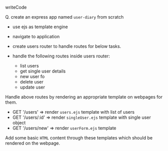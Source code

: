 writeCode

Q. create an express app named `user-diary` from scratch

- use ejs as template engine
- navigate to application

- create users router to handle routes for below tasks.
- handle the following routes inside users router:
  - list users
  - get single user details
  - new user fo
  - delete user
  - update user

Handle above routes by rendering an appropriate template on webpages for them.

- GET '/users' => render `users.ejs` template with list of users
- GET '/users/:id' => render `singleUser.ejs` template with single user object
- GET '/users/new' => render `userForm.ejs` template

Add some basic `HTML` content through these templates which should be rendered on the webpage.
